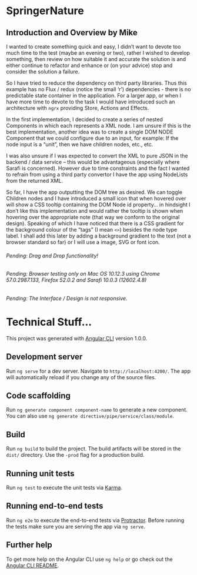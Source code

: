 # SpringerNature

## Introduction and Overview by Mike

I wanted to create something quick and easy, I didn’t want to devote too much time to the test (maybe an evening or two), rather I wished to develop something, then review on how suitable it and accurate the solution is and either continue to refactor and enhance or (on your advice) stop and consider the solution a failure.

So I have tried to reduce the dependency on third party libraries. Thus this example has no Flux / redux (notice the small ‘r’) dependencies - there is no predictable state container in the application. For a larger app, or when I have more time to devote to the task I would have introduced such an architecture with `ngrx` providing Store, Actions and Effects.

In the first implementation, I decided to create a series of nested Components in which each represents a XML node. I am unsure if this is the best implementation, another idea was to create a single DOM NODE Component that we could configure due to an input, for example: If the node input is a “unit”, then we have children nodes, etc., etc.

I was also unsure if I was expected to convert the XML to pure JSON in the backend / data service – this would be advantageous (especially where Sarafi is concerned). However due to time constraints and the fact I wanted to refrain from using a third party convertor I have the app using NodeLists from the returned XML.

So far, I have the app outputting the DOM tree as desired. We can toggle Children nodes and I have introduced a small icon that when hovered over will show a CSS tooltip containing the DOM Node id property… in hindsight I don’t like this implementation and would rather the tooltip is shown when hovering over the appropriate note (that way we conform to the original design). Speaking of which I have noticed that there is a CSS gradient for the background colour of the “tags” (I mean `<>`) besides the node type label. I shall add this later by adding a background gradient to the text (not a browser standard so far) or I will use a image, SVG or font icon.

######  Pending: Drag and Drop functionality!
######  Pending: Browser testing only on Mac OS 10.12.3 using Chrome 57.0.2987.133, Firefox 52.0.2  and Sarafi 10.0.3 (12602.4.8)
######  Pending: The Interface / Design is not responsive.

# Technical Stuff...

This project was generated with [Angular CLI](https://github.com/angular/angular-cli) version 1.0.0.

## Development server

Run `ng serve` for a dev server. Navigate to `http://localhost:4200/`. The app will automatically reload if you change any of the source files.

## Code scaffolding

Run `ng generate component component-name` to generate a new component. You can also use `ng generate directive/pipe/service/class/module`.

## Build

Run `ng build` to build the project. The build artifacts will be stored in the `dist/` directory. Use the `-prod` flag for a production build.

## Running unit tests

Run `ng test` to execute the unit tests via [Karma](https://karma-runner.github.io).

## Running end-to-end tests

Run `ng e2e` to execute the end-to-end tests via [Protractor](http://www.protractortest.org/).
Before running the tests make sure you are serving the app via `ng serve`.

## Further help

To get more help on the Angular CLI use `ng help` or go check out the [Angular CLI README](https://github.com/angular/angular-cli/blob/master/README.md).
